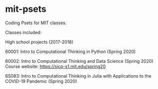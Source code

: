 # mit-psets
 Coding Psets for MIT classes.

Classes included:

High school projects (2017-2018)

60001: Intro to Computational Thinking in Python (Spring 2020)

60002: Intro to Computational Thinking and Data Science (Spring 2020)
Course website: https://sicp-s1.mit.edu/spring20

6S083: Intro to Computational Thinking in Julia with Applications to the COVID-19 Pandemic (Spring 2020)

